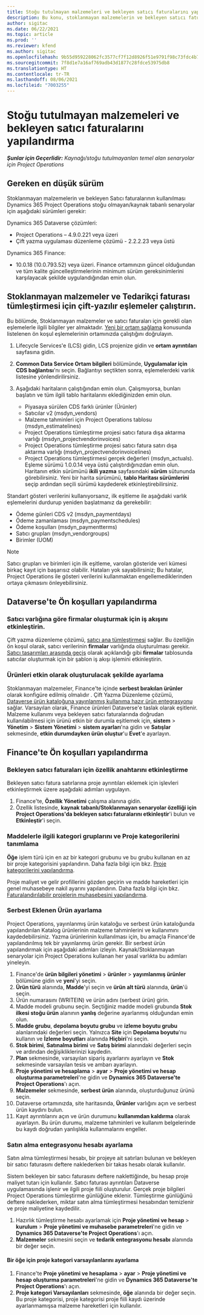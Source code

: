 ```yaml
---
title: Stoğu tutulmayan malzemeleri ve bekleyen satıcı faturalarını yapılandırma
description: Bu konu, stoklanmayan malzemelerin ve bekleyen satıcı faturalarının nasıl etkinleştirileceğini açıklar.
author: sigitac
ms.date: 06/22/2021
ms.topic: article
ms.prod: ''
ms.reviewer: kfend
ms.author: sigitac
ms.openlocfilehash: 9b55d959228062fc3577cf7f12d8926f51e9791f98c73fdc4b78251312a8a77a
ms.sourcegitcommit: 7f8d1e7a16af769adb43d1877c28fdce53975db8
ms.translationtype: HT
ms.contentlocale: tr-TR
ms.lasthandoff: 08/06/2021
ms.locfileid: "7003255"
---
```

# <a name="configure-non-stocked-materials-and-pending-vendor-invoices"></a>Stoğu tutulmayan malzemeleri ve bekleyen satıcı faturalarını yapılandırma

_**Şunlar için Geçerlidir:** Kaynağı/stoğu tutulmayanları temel alan senaryolar için Project Operations_

## <a name="minimum-version-requirement"></a>Gereken en düşük sürüm

Stoklanmayan malzemelerin ve bekleyen Satıcı faturalarının kullanılması Dynamics 365 Project Operations stoğu olmayan/kaynak tabanlı senaryolar için aşağıdaki sürümleri gerekir:

Dynamics 365 Dataverse çözümleri:

- Project Operations – 4.9.0.221 veya üzeri
- Çift yazma uygulaması düzenleme çözümü - 2.2.2.23 veya üstü

Dynamics 365 Finance:
- 10.0.18 (10.0.793.52) veya üzeri. Finance ortamınızın güncel olduğundan ve tüm kalite güncelleştirmelerinin minimum sürüm gereksinimlerini karşılayacak şekilde uygulandığından emin olun.

## <a name="run-dual-write-maps-for-non-stocked-materials-and-vendor-invoice-integration"></a>Stoklanmayan malzemeler ve Tedarikçi faturası tümleştirmesi için çift-yazılır eşlemeler çalıştırın.

Bu bölümde, Stoklanmayan malzemeler ve satıcı faturaları için gerekli olan eşlemelerle ilgili bilgiler yer almaktadır. [Yeni bir ortam sağlama](../environment/resource-provision-new-environment.md#run-project-operations-dual-write-maps) konusunda listelenen ön koşul eşlemelerinin ortamınızda çalıştığını doğrulayın.

1. Lifecycle Services'e (LCS) gidin, LCS projenize gidin ve **ortam ayrıntıları** sayfasına gidin.
2. **Common Data Service Ortam bilgileri** bölümünde, **Uygulamalar için CDS bağlantısı**'nı seçin. Bağlantıyı seçtikten sonra, eşlemelerdeki varlık listesine yönlendirilirsiniz.
3. Aşağıdaki haritaların çalıştığından emin olun. Çalışmıyorsa, bunları başlatın ve tüm ilgili tablo haritalarını eklediğinizden emin olun.

    - Piyasaya sürülen CDS farklı ürünler (Ürünler)
    - Satıcılar v2 (msdyn_vendors)
    - Malzeme tahminleri için Project Operations tablosu (msdyn_estimatelines)
    - Project Operations tümleştirme projesi satıcı fatura dışa aktarma varlığı (msdyn_projectvendorinvoices)
    - Project Operations tümleştirme projesi satıcı fatura satırı dışa aktarma varlığı (msdyn_projectvendorinvoicelines)
    - Project Operations tümleştirmesi gerçek değerleri (msdyn_actuals). Eşleme sürümü 1.0.0.14 veya üstü çalıştırdığınızdan emin olun. Haritanın etkin sürümünü **ikili yazma** sayfasındaki **sürüm** sütununda görebilirsiniz. Yeni bir harita sürümünü, **tablo Haritası sürümlerini** seçip ardından seçili sürümü kaydederek etkinleştirebilirsiniz.

Standart gösteri verilerini kullanıyorsanız, ilk eşitleme ile aşağıdaki varlık eşlemelerini durdurup yeniden başlatmanız da gerekebilir:
  - Ödeme günleri CDS v2 (msdyn_paymentdays)
  - Ödeme zamanlaması (msdyn_paymentschedules)
  - Ödeme koşulları (msdyn_paymentterms)
  - Satıcı grupları (msdyn_vendorgroups)
  - Birimler (UOM)

> [!NOTE]
> Satıcı grupları ve birimleri için ilk eşitleme, varolan gösteride veri kümesi birkaç kayıt için başarısız olabilir. Hataları yok sayabilirsiniz; Bu hatalar, Project Operations ile gösteri verilerini kullanmaktan engellemediklerinden ortaya çıkmasını önleyebilirsiniz.

## <a name="configure-prerequisites-in-dataverse"></a>Dataverse'te Ön koşulları yapılandırma

### <a name="activate-workflow-to-create-accounts-based-on-vendor-entity"></a>Satıcı varlığına göre firmalar oluşturmak için iş akışını etkinleştirin.

Çift yazma düzenleme çözümü, [satıcı ana tümleştirmesi](/dynamics365/fin-ops-core/dev-itpro/data-entities/dual-write/vendor-mapping) sağlar. Bu özelliğin ön koşul olarak, satıcı verilerinin **firmalar** varlığında oluşturulması gerekir. [Satıcı tasarımları arasında geçiş](/dynamics365/fin-ops-core/dev-itpro/data-entities/dual-write/vendor-switch) olarak açıklandığı gibi **firmalar** tablosunda satıcılar oluşturmak için bir şablon iş akışı işlemini etkinleştirin.

### <a name="set-products-to-be-created-as-active"></a>Ürünleri etkin olarak oluşturulacak şekilde ayarlama

Stoklanmayan malzemeler, Finance'te içinde **serbest bırakılan ürünler** olarak konfigüre edilmiş olmalıdır . Çift Yazma Düzenleme çözümü, [Dataverse ürün kataloğuna yayınlanmış kullanıma hazır ürün entegrasyonu](/dynamics365/fin-ops-core/dev-itpro/data-entities/dual-write/product-mapping) sağlar. Varsayılan olarak, Finance ürünleri Dataverse'e taslak olarak eşitlenir. Malzeme kullanımı veya bekleyen satıcı faturalarında doğrudan kullanılabilmesi için ürünü etkin bir durumla eşitlemek için, **sistem** > **Yönetim** > **Sistem Yönetimi** > **sistem ayarları**'na gidin ve **Satışlar** sekmesinde, **etkin durumdayken ürün oluştur**'u **Evet**'e ayarlayın.

## <a name="configure-prerequisites-in-finance"></a>Finance'te Ön koşulları yapılandırma

### <a name="enable-the-feature-key-for-pending-vendor-invoices"></a>Bekleyen satıcı faturaları için özellik anahtarını etkinleştirme

Bekleyen satıcı fatura satırlarına proje ayrıntıları eklemek için işlevleri etkinleştirmek üzere aşağıdaki adımları uygulayın.

1. Finance'te, **Özellik Yönetimi** çalışma alanına gidin.
2. Özellik listesinde, **kaynak tabanlı/Stoklanmayan senaryolar özelliği için Project Operations'da bekleyen satıcı faturalarını etkinleştir**'i bulun ve **Etkinleştir**'i seçin.

### <a name="define-category-groups-and-project-categories-for-items"></a>Maddelerle ilgili kategori gruplarını ve Proje kategorilerini tanımlama

**Öğe** işlem türü için en az bir kategori grubunu ve bu grubu kullanan en az bir proje kategorisini yapılandırın. Daha fazla bilgi için bkz. [Proje kategorilerini yapılandırma](../project-accounting/configure-project-categories.md#category-groups).

Proje maliyet ve gelir profillerini gözden geçirin ve madde hareketleri için genel muhasebeye nakil ayarını yapılandırın. Daha fazla bilgi için bkz. [Faturalandırılabilir projelerin muhasebesini yapılandırma](../project-accounting/configure-accounting-billable-projects.md).

### <a name="set-up-a-write-in-product"></a>Serbest Eklenen Ürün ayarlama

Project Operations, yayınlanmış ürün kataloğu ve serbest ürün kataloğunda yapılandırılan Katalog ürünlerinin malzeme tahminlerini ve kullanımını kaydedebilirsiniz. Yazma ürünlerinin kullanılması için, bu amaçla Finance'de yapılandırılmış tek bir yayınlanmış ürün gerekir. Bir serbest ürün yapılandırmak için aşağıdaki adımları izleyin. Kaynak/Stoklanmayan senaryolar için Project Operations kullanan her yasal varlıkta bu adımları yineleyin.

1. Finance'de **ürün bilgileri yönetimi** > **ürünler** > **yayımlanmış ürünler** bölümüne gidin ve **yeni**'yi seçin.
2. **Ürün türü** alanında, **Madde**'yi seçin ve **ürün alt türü** alanında, **ürün**'ü seçin.
3. Ürün numarasını (WRITEIN) ve ürün adını (serbest ürün) girin.
4. Madde modeli grubunu seçin. Seçtiğiniz madde modeli grubunda **Stok ilkesi stoğu ürün** alanının **yanlış** değerine ayarlanmış olduğundan emin olun.
5. **Madde grubu**, **depolama boyutu grubu** ve **izleme boyutu grubu** alanlarındaki değerleri seçin. Yalnızca **Site** için **Depolama boyutu**'nu kullanın ve **İzleme boyutları** alanında **Hiçbiri**'ni seçin.
6. **Stok birimi**, **Satınalma birimi** ve **Satış birimi** alanındaki değerleri seçin ve ardından değişikliklerinizi kaydedin.
7. **Plan** sekmesinde, varsayılan sipariş ayarlarını ayarlayın ve **Stok** sekmesinde varsayılan tesis ve ambarı ayarlayın.
8. **Proje yönetimi ve hesaplama** > **ayar** > **Proje yönetimi ve hesap oluşturma parametreleri**'ne gidin ve **Dynamics 365 Dataverse'te Project Operations**'ı açın. 
9. **Malzemeler** sekmesinde, **serbest ürün** alanında, oluşturduğunuz ürünü seçin.
10. Dataverse ortamınızda, site haritasında, **Ürünler** varlığını açın ve serbest ürün kaydını bulun. 
11. Kayıt ayrıntılarını açın ve ürün durumunu **kullanımdan kaldırma** olarak ayarlayın. Bu ürün durumu, malzeme tahminleri ve kullanım belgelerinde bu kaydı doğrudan yanlışlıkla kullanmalarını engeller.

### <a name="set-up-a-procurement-integration-account"></a>Satın alma entegrasyonu hesabı ayarlama

Satın alma tümleştirmesi hesabı, bir projeye ait satırları bulunan ve bekleyen bir satıcı faturasını deftere naklederken bir takas hesabı olarak kullanılır.

Sistem bekleyen bir satıcı faturasını deftere naklettiğinde, bu hesap proje maliyet tutarı için kullanılır. Satıcı faturası ayrıntıları Dataverse uygulamasında işlenir ve ilgili proje fiili oluşturulur. Gerçek proje bilgileri Project Operations tümleştirme günlüğüne eklenir. Tümleştirme günlüğünü deftere naklederken, miktar satın alma tümleştirmesi hesabından temizlenir ve proje maliyetine kaydedilir.

1. Hazırlık tümleştirme hesabı ayarlamak için **Proje yönetimi ve hesap** > **kurulum** > **Proje yönetimi ve muhasebe parametreleri**'ne gidin ve **Dynamics 365 Dataverse'te Project Operations**'ı açın. 
2. **Malzemeler** sekmesini seçin ve **tedarik entegrasyonu hesabı** alanında bir değer seçin.

#### <a name="set-up-project-category-defaults-for-an-item"></a>Bir öğe için proje kategori varsayılanlarını ayarlama

1. Finance'te **Proje yönetimi ve hesaplama** > **ayar** > **Proje yönetimi ve hesap oluşturma parametreleri**'ne gidin ve **Dynamics 365 Dataverse'te Project Operations**'ı açın. 
2. **Proje kategori Varsayılanları** sekmesinde, **öğe** alanında bir değer seçin. Bu proje kategorisi, proje kategorisi proje fiili kaydı üzerinde ayarlanmamışsa malzeme hareketleri için kullanılır.
